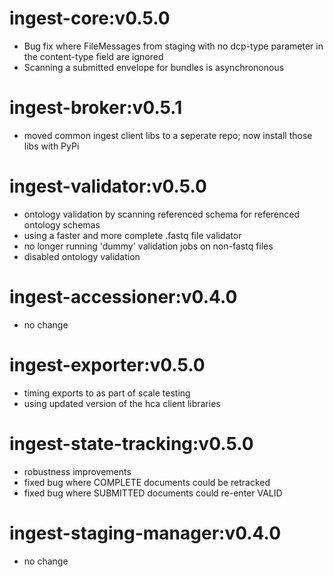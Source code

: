 # ingest-core:v0.5.0
- Bug fix where FileMessages from staging with no dcp-type parameter in the content-type field are ignored
- Scanning a submitted envelope for bundles is asynchrononous

# ingest-broker:v0.5.1
- moved common ingest client libs to a seperate repo; now install those libs with PyPi

# ingest-validator:v0.5.0
- ontology validation by scanning referenced schema for referenced ontology schemas
- using a faster and more complete .fastq file validator
- no longer running 'dummy' validation jobs on non-fastq files
- disabled ontology validation

# ingest-accessioner:v0.4.0
- no change

# ingest-exporter:v0.5.0
- timing exports to as part of scale testing
- using updated version of the hca client libraries

# ingest-state-tracking:v0.5.0
- robustness improvements
- fixed bug where COMPLETE documents could be retracked
- fixed bug where SUBMITTED documents could re-enter VALID

# ingest-staging-manager:v0.4.0
- no change
